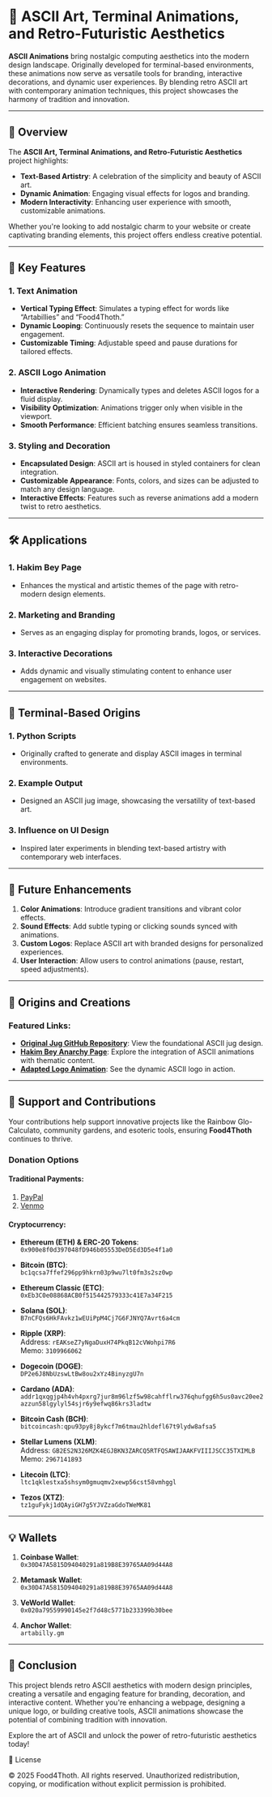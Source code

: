# 🎨 ASCII Art, Terminal Animations, and Retro-Futuristic Aesthetics

**ASCII Animations** bring nostalgic computing aesthetics into the modern design landscape. Originally developed for terminal-based environments, these animations now serve as versatile tools for branding, interactive decorations, and dynamic user experiences. By blending retro ASCII art with contemporary animation techniques, this project showcases the harmony of tradition and innovation.

---

## 🌟 Overview

The **ASCII Art, Terminal Animations, and Retro-Futuristic Aesthetics** project highlights:
- **Text-Based Artistry**: A celebration of the simplicity and beauty of ASCII art.
- **Dynamic Animation**: Engaging visual effects for logos and branding.
- **Modern Interactivity**: Enhancing user experience with smooth, customizable animations.

Whether you're looking to add nostalgic charm to your website or create captivating branding elements, this project offers endless creative potential.

---

## 🎨 Key Features

### **1. Text Animation**
- **Vertical Typing Effect**: Simulates a typing effect for words like “Artabillies” and “Food4Thoth.”
- **Dynamic Looping**: Continuously resets the sequence to maintain user engagement.
- **Customizable Timing**: Adjustable speed and pause durations for tailored effects.

### **2. ASCII Logo Animation**
- **Interactive Rendering**: Dynamically types and deletes ASCII logos for a fluid display.
- **Visibility Optimization**: Animations trigger only when visible in the viewport.
- **Smooth Performance**: Efficient batching ensures seamless transitions.

### **3. Styling and Decoration**
- **Encapsulated Design**: ASCII art is housed in styled containers for clean integration.
- **Customizable Appearance**: Fonts, colors, and sizes can be adjusted to match any design language.
- **Interactive Effects**: Features such as reverse animations add a modern twist to retro aesthetics.

---

## 🛠️ Applications

### **1. Hakim Bey Page**
- Enhances the mystical and artistic themes of the page with retro-modern design elements.

### **2. Marketing and Branding**
- Serves as an engaging display for promoting brands, logos, or services.

### **3. Interactive Decorations**
- Adds dynamic and visually stimulating content to enhance user engagement on websites.

---

## 🌌 Terminal-Based Origins

### **1. Python Scripts**
- Originally crafted to generate and display ASCII images in terminal environments.

### **2. Example Output**
- Designed an ASCII jug image, showcasing the versatility of text-based art.

### **3. Influence on UI Design**
- Inspired later experiments in blending text-based artistry with contemporary web interfaces.

---

## 🌟 Future Enhancements

1. **Color Animations**: Introduce gradient transitions and vibrant color effects.
2. **Sound Effects**: Add subtle typing or clicking sounds synced with animations.
3. **Custom Logos**: Replace ASCII art with branded designs for personalized experiences.
4. **User Interaction**: Allow users to control animations (pause, restart, speed adjustments).

---

## 📂 Origins and Creations

### Featured Links:
- **[Original Jug GitHub Repository](https://github.com/Dseekeroftruth/Artabillies-Jug)**: View the foundational ASCII jug design.
- **[Hakim Bey Anarchy Page](hakimbey/hakimbey9.html)**: Explore the integration of ASCII animations with thematic content.
- **[Adapted Logo Animation](logoAnimation.html)**: See the dynamic ASCII logo in action.

---

## 🤝 Support and Contributions

Your contributions help support innovative projects like the Rainbow Glo-Calculato, community gardens, and esoteric tools, ensuring **Food4Thoth** continues to thrive.

### Donation Options

#### Traditional Payments:
1. [PayPal](https://paypal.me/artabillies)
2. [Venmo](https://venmo.com/u/DeJahnvu)

#### Cryptocurrency:
- **Ethereum (ETH) & ERC-20 Tokens**:  
  `0x900e8f0d397048fD946b05553DeD5Ed3D5e4f1a0`  
  

- **Bitcoin (BTC)**:  
  `bc1qcsa7ffef296pp9hkrn03p9wu7lt0fm3s2sz0wp`  
  

- **Ethereum Classic (ETC)**:  
  `0xEb3C0e08868ACB0f515442579333c41E7a34F215`  
  

- **Solana (SOL)**:  
  `B7nCFQs6HkFAvkz1wEUiPpM4Cj7G6FJNYQ7Avrt6a4cm`  
  

- **Ripple (XRP)**:  
  Address: `rEAKseZ7yNgaDuxH74PkqB12cVWohpi7R6`  
  Memo: `3109966062`  
  

- **Dogecoin (DOGE)**:  
  `DP2e6J8NbUzswLtBw8ou2xYz4BinyzgU7n`  
  

- **Cardano (ADA)**:  
  `addr1qxqgjp4h4vh4pxrg7jur8m96lzf5w98cahfflrw376qhufgg6h5us0avc20ee2azzun58lgylyl54sjr6y9efwq86krs3ladtw`  
  

- **Bitcoin Cash (BCH)**:  
  `bitcoincash:qpu93py8j8ykcf7m6tmau2hldefl67t9lydw8afsa5`  
 

- **Stellar Lumens (XLM)**:  
  Address: `GB2ES2N326MZK4EGJBKN3ZARCQ5RTFQSAWIJAAKFVIIIJSCC35TXIMLB`  
  Memo: `2967141893`  
 

- **Litecoin (LTC)**:  
  `ltc1qklestxa5shsym0gmuqmv2xewp56cst58vmhggl`  
  

- **Tezos (XTZ)**:  
  `tz1guFykj1dQAyiGH7g5YJVZzaGdoTWeMK81`  
 

---

## 💡 Wallets
1. **Coinbase Wallet**:  
   `0x30D47A5815D94040291a819B8E39765AA09d44A8`  
   

2. **Metamask Wallet**:  
   `0x30D47A5815D94040291a819B8E39765AA09d44A8`  
   

3. **VeWorld Wallet**:  
   `0x020a79559990145e2f7d48c5771b233399b30bee`  
   

4. **Anchor Wallet**:  
   `artabilly.gm`  

---

## 🎉 Conclusion

This project blends retro ASCII aesthetics with modern design principles, creating a versatile and engaging feature for branding, decoration, and interactive content. Whether you're enhancing a webpage, designing a unique logo, or building creative tools, ASCII animations showcase the potential of combining tradition with innovation.

Explore the art of ASCII and unlock the power of retro-futuristic aesthetics today!

📝 License

© 2025 Food4Thoth. All rights reserved. Unauthorized redistribution, copying, or modification without explicit permission is prohibited.
